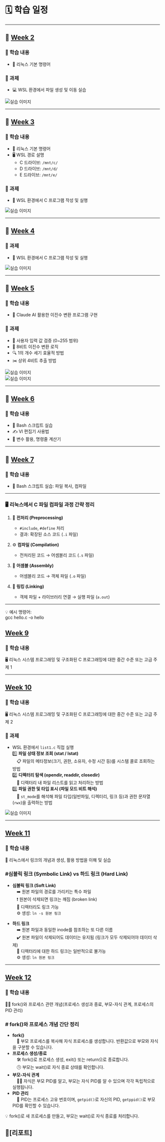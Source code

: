 # 🗓 학습 일정

---

## 📅 [Week 2](https://github.com/kimguppy/SystemProgramming/tree/main/week02)

### 📌 학습 내용
- 🐧 리눅스 기본 명령어

### 📝 과제
- 💻 WSL 환경에서 파일 생성 및 이동 실습

![실습 이미지](week02/KakaoTalk_20250314_112703019.png)

---

## 📅 [Week 3](https://github.com/kimguppy/SystemProgramming/tree/main/week03)

### 📌 학습 내용
- 🐧 리눅스 기본 명령어  
- 🖥 WSL 경로 설명  
  - C 드라이브: `/mnt/c/`  
  - D 드라이브: `/mnt/d/`  
  - E 드라이브: `/mnt/e/`

### 📝 과제
- 📝 WSL 환경에서 C 프로그램 작성 및 실행

![실습 이미지](/week03/misson.png)

---

## 📅 [Week 4](https://github.com/kimguppy/SystemProgramming/tree/main/week04)

### 📝 과제
- 📝 WSL 환경에서 C 프로그램 작성 및 실행

![실습 이미지](/week04/image.png)

---

## 📅 [Week 5](https://github.com/kimguppy/SystemProgramming/tree/main/week05)

### 📌 학습 내용
- 🤖 Claude AI 활용한 이진수 변환 프로그램 구현

### 📝 과제
- 🔢 사용자 입력 값 검증 (0~255 범위)  
- 🧮 8비트 이진수 변환 로직  
- 🔍 1의 개수 세기 효율적 방법  
- ✂️ 상위 4비트 추출 방법

![실습 이미지](/week05/imageAI.png)  
![실습 이미지](/week05/image.png)

---

## 📅 [Week 6](https://github.com/kimguppy/SystemProgramming/tree/main/week06)

### 📌 학습 내용 
- 📝 Bash 스크립트 실습  
- ✍️ VI 편집기 사용법  
- 🔢 변수 활용, 명령줄 계산기

---

## 📅 [Week 7](https://github.com/kimguppy/SystemProgramming/tree/main/week7)

### 📌 학습 내용 
- 📝 Bash 스크립트 실습: 파일 복사, 컴파일

---

### 🖥 리눅스에서 C 파일 컴파일 과정 간략 정리

1. 📝 **전처리 (Preprocessing)**  
   - `#include`, `#define` 처리  
   - 결과: 확장된 소스 코드 (`.i` 파일)

2. ⚙️ **컴파일 (Compilation)**  
   - 전처리된 코드 → 어셈블리 코드 (`.s` 파일)

3. 🔧 **어셈블 (Assembly)**  
   - 어셈블리 코드 → 객체 파일 (`.o` 파일)

4. 🔗 **링킹 (Linking)**  
   - 객체 파일 + 라이브러리 연결 → 실행 파일 (`a.out`)

---

💡 예시 명령어:  
gcc hello.c -o hello

## [Week 9](https://github.com/kimguppy/SystemProgramming/tree/main/week9)
### 📌 학습 내용  
🖥️ 리눅스 시스템 프로그래밍 및 구조화된 C 프로그래밍에 대한 중간 수준 또는 고급 주제 1

---

## [Week 10](https://github.com/kimguppy/SystemProgramming/tree/main/week10)
### 📌 학습 내용  
🖥️ 리눅스 시스템 프로그래밍 및 구조화된 C 프로그래밍에 대한 중간 수준 또는 고급 주제 2

### 📝 과제  
- WSL 환경에서 `list1.c` 직접 실행  
1️⃣ **파일 상태 정보 조회 (stat / lstat)**  
 📋 파일의 메타정보(크기, 권한, 소유자, 수정 시간 등)를 시스템 콜로 조회하는 방법  
2️⃣ **디렉터리 탐색 (opendir, readdir, closedir)**  
 📂 디렉터리 내 파일 리스트를 읽고 처리하는 방법  
3️⃣ **파일 권한 및 타입 표시 (파일 모드 비트 해석)**  
 🔐 `st_mode`를 해석해 파일 타입(일반파일, 디렉터리, 링크 등)과 권한 문자열(`rwx`)을 출력하는 방법  

![실습 이미지](/week10/list.png)

---

## [Week 11](https://github.com/kimguppy/SystemProgramming/tree/main/week11)
### 📌 학습 내용  
🔗 리눅스에서 링크의 개념과 생성, 활용 방법을 이해 및 실습

### #심볼릭 링크 (Symbolic Link) vs 하드 링크 (Hard Link)

- **심볼릭 링크 (Soft Link)**  
 ➡️ 원본 파일의 경로를 가리키는 특수 파일  
 ❗ 원본이 삭제되면 링크는 깨짐 (broken link)  
 📁 디렉터리도 링크 가능  
 ⚙️ 생성: `ln -s 원본 링크`

- **하드 링크**  
 ➡️ 원본 파일과 동일한 inode를 참조하는 또 다른 이름  
 ✔️ 원본 파일이 삭제되어도 데이터는 유지됨 (링크가 모두 삭제되어야 데이터 삭제)  
 🚫 디렉터리에 대한 하드 링크는 일반적으로 불가능  
 ⚙️ 생성: `ln 원본 링크`

---

## [Week 12](https://github.com/kimguppy/SystemProgramming/tree/main/week12)
### 📌 학습 내용  
👨‍💻 fork()와 프로세스 관련 개념(프로세스 생성과 종료, 부모-자식 관계, 프로세스의 PID 관리)

### # fork()와 프로세스 개념 간단 정리

- **fork()**  
 👶 부모 프로세스를 복사해 자식 프로세스를 생성합니다. 반환값으로 부모와 자식을 구분할 수 있습니다.  
- **프로세스 생성/종료**  
 🛠️ fork()로 프로세스 생성, exit() 또는 return으로 종료합니다.  
 🕒 부모는 wait()로 자식 종료 상태를 확인합니다.  
- **부모-자식 관계**  
 👨‍👦 자식은 부모 PID를 알고, 부모는 자식 PID를 알 수 있으며 각각 독립적으로 실행됩니다.  
- **PID 관리**  
 🔢 PID는 프로세스 고유 번호이며, `getpid()`로 자신의 PID, `getppid()`로 부모 PID를 확인할 수 있습니다.

💡 fork()로 새 프로세스를 만들고, 부모는 wait()로 자식 종료를 처리합니다.
## 💾[리포트]
